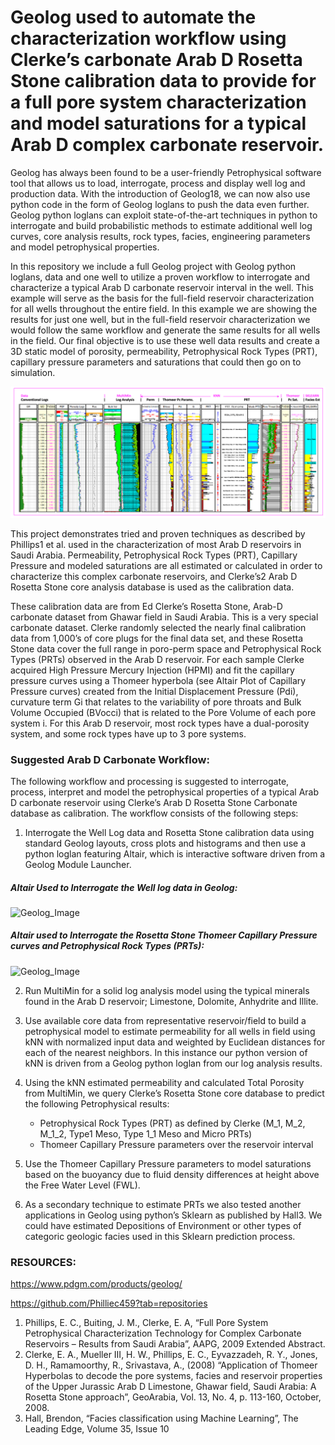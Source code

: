 # Geolog used to automate the characterization workflow using Clerke’s carbonate Arab D Rosetta Stone calibration data to provide for a full pore system characterization and model saturations for a typical Arab D complex carbonate reservoir.

Geolog has always been found to be a user-friendly Petrophysical software tool that allows us to load, interrogate, process and display well log and production data. With the introduction of Geolog18, we can now also use python code in the form of Geolog loglans to push the data even further.  Geolog python loglans can exploit state-of-the-art techniques in python to interrogate and build probabilistic methods to estimate additional well log curves, core analysis results, rock types, facies, engineering parameters and model petrophysical properties. 

In this repository we include a full Geolog project with Geolog python loglans, data and one well to utilize a proven workflow to interrogate and characterize a typical Arab D carbonate reservoir interval in the well. This example will serve as the basis for the full-field reservoir characterization for all wells throughout the entire field. In this example we are showing the results for just one well, but in the full-field reservoir characterization we would follow the same workflow and generate the same results for all wells in the field. Our final objective is to use these well data results and create a 3D static model of porosity, permeability, Petrophysical Rock Types (PRT), capillary pressure parameters and saturations that could then go on to simulation. 

![Geolog_Image](Results.png)


This project demonstrates tried and proven techniques as described by Phillips1 et al. used in the characterization of most Arab D reservoirs in Saudi Arabia. Permeability, Petrophysical Rock Types (PRT), Capillary Pressure and modeled saturations are all estimated or calculated in order to characterize this complex carbonate reservoirs, and Clerke’s2 Arab D Rosetta Stone core analysis database is used as the calibration data. 

These calibration data are from Ed Clerke’s Rosetta Stone, Arab-D carbonate dataset from Ghawar field in Saudi Arabia. This is a very special carbonate dataset. Clerke randomly selected the nearly final calibration data from 1,000’s of core plugs for the final data set, and these Rosetta Stone data cover the full range in poro-perm space and Petrophysical Rock Types (PRTs) observed in the Arab D reservoir. For each sample Clerke acquired High Pressure Mercury Injection (HPMI)  and fit the capillary pressure curves using a Thomeer hyperbola (see Altair Plot of Capillary Pressure curves) created from the Initial Displacement Pressure (Pdi), curvature term Gi that relates to the variability of pore throats and Bulk Volume Occupied (BVocci) that is related to the Pore Volume of each pore system i.  For this Arab D reservoir, most rock types have a dual-porosity system, and some rock types have up to 3 pore systems. 

### Suggested Arab D Carbonate Workflow:
The following workflow and processing is suggested to interrogate, process, interpret and model the petrophysical properties of a typical Arab D carbonate reservoir using Clerke’s Arab D Rosetta Stone Carbonate database as calibration. The workflow consists of the following steps:

1) Interrogate the Well Log data and Rosetta Stone calibration data using standard Geolog layouts, cross plots and histograms and then use a python loglan featuring Altair, which is interactive software driven from a Geolog Module Launcher.

##### Altair Used to Interrogate the Well log data in Geolog:
![Geolog_Image](Geolog20_ArabD.gif)

##### Altair used to Interrogate the Rosetta Stone Thomeer Capillary Pressure curves and Petrophysical Rock Types (PRTs):
![Geolog_Image](geolog_altair_thomeer.gif)


2) Run MultiMin for a solid log analysis model using the typical minerals found in the Arab D reservoir; Limestone, Dolomite, Anhydrite and Illite.

3) Use available core data from representative reservoir/field to build a petrophysical model to estimate permeability for all wells in field using kNN with normalized input data and weighted by Euclidean distances for each of the nearest neighbors. In this instance our python version of kNN is driven from a Geolog python loglan from our log analysis results.

4) Using the kNN estimated permeability and calculated Total Porosity from MultiMin, we query Clerke’s Rosetta Stone core database to predict the following Petrophysical results:
    - Petrophysical Rock Types (PRT) as defined by Clerke (M_1, M_2, M_1_2, Type1 Meso, Type 1_1 Meso and Micro PRTs)
    - Thomeer Capillary Pressure parameters over the reservoir interval

5) Use the Thomeer Capillary Pressure parameters to model saturations based on the buoyancy due to fluid density differences at height above the Free Water Level (FWL). 

6) As a secondary technique to estimate PRTs we also tested another applications in Geolog using python’s Sklearn as published by Hall3. We could have estimated Depositions of Environment or other types of categoric geologic facies used in this Sklearn prediction process. 


### RESOURCES:
https://www.pdgm.com/products/geolog/

https://github.com/Philliec459?tab=repositories


1.	Phillips, E. C., Buiting, J. M., Clerke, E. A, “Full Pore System Petrophysical Characterization Technology for Complex Carbonate Reservoirs – Results from Saudi Arabia”, AAPG, 2009 Extended Abstract.
2.	Clerke, E. A., Mueller III, H. W., Phillips, E. C., Eyvazzadeh, R. Y., Jones, D. H., Ramamoorthy, R., Srivastava, A., (2008) “Application of Thomeer Hyperbolas to decode the pore systems, facies and reservoir properties of the Upper Jurassic Arab D Limestone, Ghawar field, Saudi Arabia: A Rosetta Stone approach”, GeoArabia, Vol. 13, No. 4, p. 113-160, October, 2008. 
3.	Hall, Brendon, “Facies classification using Machine Learning”, The Leading Edge, Volume 35, Issue 10
 
